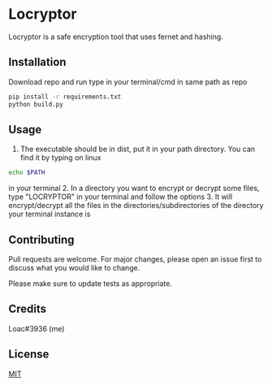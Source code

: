 # Locryptor

Locryptor is a safe encryption tool that uses fernet and hashing.

## Installation

Download repo and run type in your terminal/cmd in same path as repo
```bash
pip install -r requirements.txt
python build.py
```

## Usage

1. The executable should be in dist, put it in your path directory. You can find it by typing on linux
```bash
echo $PATH
```
in your terminal
2. In a directory you want to encrypt or decrypt some files, type "LOCRYPTOR" in your terminal and follow the options
3. It will encrypt/decrypt all the files in the directories/subdirectories of the directory your terminal instance is

## Contributing
Pull requests are welcome. For major changes, please open an issue first to discuss what you would like to change.

Please make sure to update tests as appropriate.

## Credits

Loac#3936 (me)


## License
[MIT](https://choosealicense.com/licenses/mit/)
